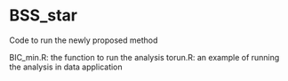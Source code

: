 # BSS_star
Code to run the newly proposed method

BIC_min.R: the function to run the analysis
torun.R: an example of running the analysis in data application

